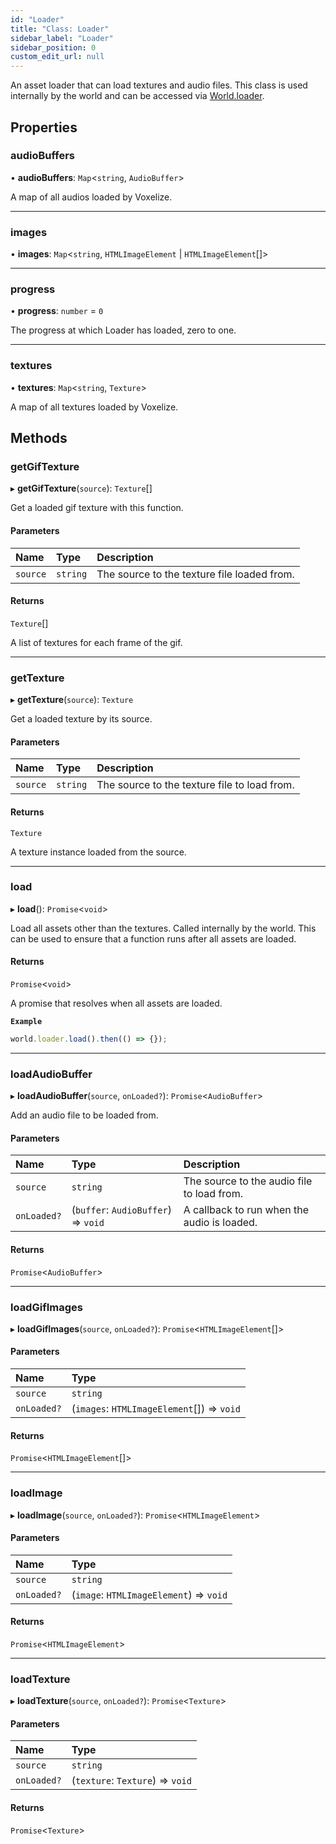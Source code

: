 ```yaml
---
id: "Loader"
title: "Class: Loader"
sidebar_label: "Loader"
sidebar_position: 0
custom_edit_url: null
---
```


An asset loader that can load textures and audio files. This class is used internally by the world
and can be accessed via [World.loader](World.md#loader-8).

## Properties

### audioBuffers

• **audioBuffers**: `Map`\<`string`, `AudioBuffer`\>

A map of all audios loaded by Voxelize.

___

### images

• **images**: `Map`\<`string`, `HTMLImageElement` \| `HTMLImageElement`[]\>

___

### progress

• **progress**: `number` = `0`

The progress at which Loader has loaded, zero to one.

___

### textures

• **textures**: `Map`\<`string`, `Texture`\>

A map of all textures loaded by Voxelize.

## Methods

### getGifTexture

▸ **getGifTexture**(`source`): `Texture`[]

Get a loaded gif texture with this function.

#### Parameters

| Name | Type | Description |
| :------ | :------ | :------ |
| `source` | `string` | The source to the texture file loaded from. |

#### Returns

`Texture`[]

A list of textures for each frame of the gif.

___

### getTexture

▸ **getTexture**(`source`): `Texture`

Get a loaded texture by its source.

#### Parameters

| Name | Type | Description |
| :------ | :------ | :------ |
| `source` | `string` | The source to the texture file to load from. |

#### Returns

`Texture`

A texture instance loaded from the source.

___

### load

▸ **load**(): `Promise`\<`void`\>

Load all assets other than the textures. Called internally by the world.
This can be used to ensure that a function runs after all assets are loaded.

#### Returns

`Promise`\<`void`\>

A promise that resolves when all assets are loaded.

**`Example`**

```ts
world.loader.load().then(() => {});
```

___

### loadAudioBuffer

▸ **loadAudioBuffer**(`source`, `onLoaded?`): `Promise`\<`AudioBuffer`\>

Add an audio file to be loaded from.

#### Parameters

| Name | Type | Description |
| :------ | :------ | :------ |
| `source` | `string` | The source to the audio file to load from. |
| `onLoaded?` | (`buffer`: `AudioBuffer`) => `void` | A callback to run when the audio is loaded. |

#### Returns

`Promise`\<`AudioBuffer`\>

___

### loadGifImages

▸ **loadGifImages**(`source`, `onLoaded?`): `Promise`\<`HTMLImageElement`[]\>

#### Parameters

| Name | Type |
| :------ | :------ |
| `source` | `string` |
| `onLoaded?` | (`images`: `HTMLImageElement`[]) => `void` |

#### Returns

`Promise`\<`HTMLImageElement`[]\>

___

### loadImage

▸ **loadImage**(`source`, `onLoaded?`): `Promise`\<`HTMLImageElement`\>

#### Parameters

| Name | Type |
| :------ | :------ |
| `source` | `string` |
| `onLoaded?` | (`image`: `HTMLImageElement`) => `void` |

#### Returns

`Promise`\<`HTMLImageElement`\>

___

### loadTexture

▸ **loadTexture**(`source`, `onLoaded?`): `Promise`\<`Texture`\>

#### Parameters

| Name | Type |
| :------ | :------ |
| `source` | `string` |
| `onLoaded?` | (`texture`: `Texture`) => `void` |

#### Returns

`Promise`\<`Texture`\>
